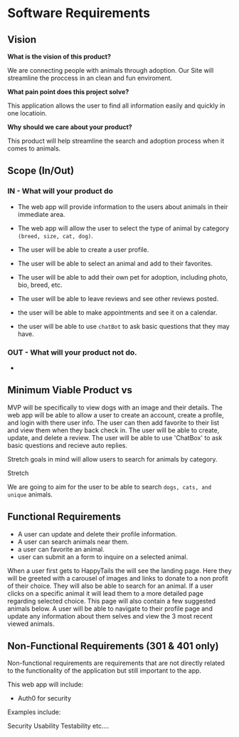 # Software Requirements

## Vision

**What is the vision of this product?**

We are connecting people with animals through adoption. Our Site will streamline the proccess in an clean and fun enviroment.

**What pain point does this project solve?**

This application allows the user to find all information easily and quickly in one locatioin.

**Why should we care about your product?**

This product will help streamline the search and adoption process when it comes to animals.

## Scope (In/Out)

### IN - What will your product do

- The web app will provide information to the users about animals in their immediate area.

- The web app will allow the user to select the type of animal by category `(breed, size, cat, dog)`.

- The user will be able to create a user profile.

- The user will be able to select an animal and add to their favorites.

- The user will be able to add their own pet for adoption, including photo, bio, breed, etc.

- The user will be able to leave reviews and see other reviews posted.

- the user will be able to make appointments and see it on a calendar.

- the user will be able to use `chatBot` to ask basic questions that they may have.

### OUT - What will your product not do.

-

## Minimum Viable Product vs

MVP will be specifically to view dogs with an image and their details.
The web app will be able to allow a user to create an account, create a profile, and login with there user info. The user can then add favorite to their list and view them when they back check in. The user will be able to create, update, and delete a review. The user will be able to use 'ChatBox' to ask basic questions and recieve auto replies.

Stretch goals in mind will allow users to search for animals by category.

Stretch

We are going to aim for the user to be able to search `dogs, cats, and unique` animals.

## Functional Requirements

- A user can update and delete their profile information.
- A user can search animals near them.
- a user can favorite an animal.
- user can submit an a form to inquire on a selected animal.

When a user first gets to HappyTails the will see the landing page. Here they will be greeted with a carousel of images and links to donate to a non profit of their choice. They will also be able to search for an animal. If a user clicks on a specific animal it will lead them to a more detailed page regarding selected choice. This page will also contain a few suggested animals below. A user will be able to navigate to their profile page and update any information about them selves and view the 3 most recent viewed animals.

## Non-Functional Requirements (301 & 401 only)

Non-functional requirements are requirements that are not directly related to the functionality of the application but still important to the app.

This web app will include:

- Auth0 for security

Examples include:

Security
Usability
Testability
etc….
